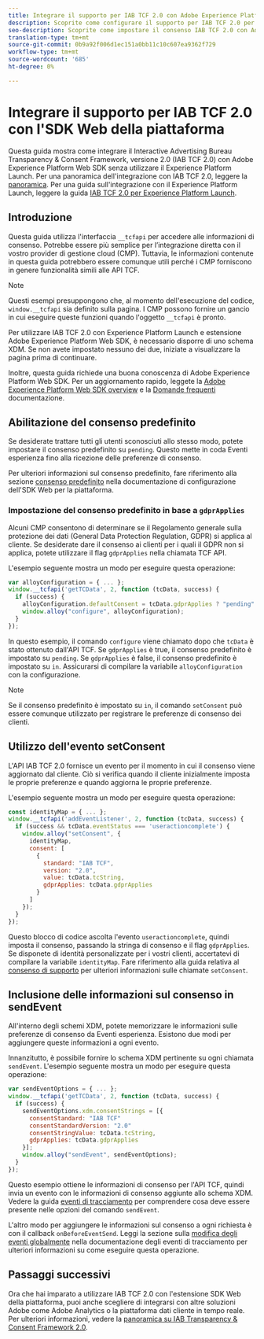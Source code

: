 ```yaml
---
title: Integrare il supporto per IAB TCF 2.0 con Adobe Experience Platform Web SDK
description: Scoprite come configurare il supporto per IAB TCF 2.0 per il sito Web senza utilizzare  Adobe Experience Platform Launch.
seo-description: Scoprite come impostare il consenso IAB TCF 2.0 con Adobe Experience Platform Web SDK
translation-type: tm+mt
source-git-commit: 0b9a92f006d1ec151a0bb11c10c607ea9362f729
workflow-type: tm+mt
source-wordcount: '685'
ht-degree: 0%

---
```



# Integrare il supporto per IAB TCF 2.0 con l&#39;SDK Web della piattaforma

Questa guida mostra come integrare il Interactive Advertising Bureau Transparency &amp; Consent Framework, versione 2.0 (IAB TCF 2.0) con Adobe Experience Platform Web SDK senza utilizzare il Experience Platform Launch. Per una panoramica dell&#39;integrazione con IAB TCF 2.0, leggere la [panoramica](./overview.md). Per una guida sull&#39;integrazione con il Experience Platform Launch, leggere la guida [IAB TCF 2.0 per Experience Platform Launch](./with-launch.md).

## Introduzione

Questa guida utilizza l&#39;interfaccia `__tcfapi` per accedere alle informazioni di consenso. Potrebbe essere più semplice per l’integrazione diretta con il vostro provider di gestione cloud (CMP). Tuttavia, le informazioni contenute in questa guida potrebbero essere comunque utili perché i CMP forniscono in genere funzionalità simili alle API TCF.

>[!NOTE]
>
>Questi esempi presuppongono che, al momento dell&#39;esecuzione del codice, `window.__tcfapi` sia definito sulla pagina. I CMP possono fornire un gancio in cui eseguire queste funzioni quando l&#39;oggetto `__tcfapi` è pronto.

Per utilizzare IAB TCF 2.0 con Experience Platform Launch e estensione Adobe Experience Platform Web SDK, è necessario disporre di uno schema XDM. Se non avete impostato nessuno dei due, iniziate a visualizzare la pagina prima di continuare.

Inoltre, questa guida richiede una buona conoscenza di Adobe Experience Platform Web SDK. Per un aggiornamento rapido, leggete la [Adobe Experience Platform Web SDK overview](../../home.md) e la [Domande frequenti](../../web-sdk-faq.md) documentazione.

## Abilitazione del consenso predefinito

Se desiderate trattare tutti gli utenti sconosciuti allo stesso modo, potete impostare il consenso predefinito su `pending`. Questo mette in coda Eventi esperienza fino alla ricezione delle preferenze di consenso.

Per ulteriori informazioni sul consenso predefinito, fare riferimento alla sezione [consenso predefinito](../../fundamentals/configuring-the-sdk.md#default-consent) nella documentazione di configurazione dell&#39;SDK Web per la piattaforma.

### Impostazione del consenso predefinito in base a `gdprApplies`

Alcuni CMP consentono di determinare se il Regolamento generale sulla protezione dei dati (General Data Protection Regulation, GDPR) si applica al cliente. Se desiderate dare il consenso ai clienti per i quali il GDPR non si applica, potete utilizzare il flag `gdprApplies` nella chiamata TCF API.

L&#39;esempio seguente mostra un modo per eseguire questa operazione:

```javascript
var alloyConfiguration = { ... };
window.__tcfapi('getTCData', 2, function (tcData, success) {
  if (success) {
    alloyConfiguration.defaultConsent = tcData.gdprApplies ? "pending" : "in";
    window.alloy("configure", alloyConfiguration);
  }
});
```

In questo esempio, il comando `configure` viene chiamato dopo che `tcData` è stato ottenuto dall&#39;API TCF. Se `gdprApplies` è true, il consenso predefinito è impostato su `pending`. Se `gdprApplies` è false, il consenso predefinito è impostato su `in`. Assicurarsi di compilare la variabile `alloyConfiguration` con la configurazione.

>[!NOTE]
>
>Se il consenso predefinito è impostato su `in`, il comando `setConsent` può essere comunque utilizzato per registrare le preferenze di consenso dei clienti.

## Utilizzo dell&#39;evento setConsent

L&#39;API IAB TCF 2.0 fornisce un evento per il momento in cui il consenso viene aggiornato dal cliente. Ciò si verifica quando il cliente inizialmente imposta le proprie preferenze e quando aggiorna le proprie preferenze.

L&#39;esempio seguente mostra un modo per eseguire questa operazione:

```javascript
const identityMap = { ... };
window.__tcfapi('addEventListener', 2, function (tcData, success) {
  if (success && tcData.eventStatus === 'useractioncomplete') {
    window.alloy("setConsent", {
      identityMap,
      consent: [
        {
          standard: "IAB TCF",
          version: "2.0",
          value: tcData.tcString,
          gdprApplies: tcData.gdprApplies
        }
      ]
    });
  }
});
```

Questo blocco di codice ascolta l&#39;evento `useractioncomplete`, quindi imposta il consenso, passando la stringa di consenso e il flag `gdprApplies`. Se disponete di identità personalizzate per i vostri clienti, accertatevi di compilare la variabile `identityMap`. Fare riferimento alla guida relativa al [consenso di supporto](../../consent/supporting-consent.md) per ulteriori informazioni sulle chiamate `setConsent`.

## Inclusione delle informazioni sul consenso in sendEvent

All&#39;interno degli schemi XDM, potete memorizzare le informazioni sulle preferenze di consenso da Eventi esperienza. Esistono due modi per aggiungere queste informazioni a ogni evento.

Innanzitutto, è possibile fornire lo schema XDM pertinente su ogni chiamata `sendEvent`. L&#39;esempio seguente mostra un modo per eseguire questa operazione:

```javascript
var sendEventOptions = { ... };
window.__tcfapi('getTCData', 2, function (tcData, success) {
  if (success) {
    sendEventOptions.xdm.consentStrings = [{
      consentStandard: "IAB TCF"
      consentStandardVersion: "2.0"
      consentStringValue: tcData.tcString,
      gdprApplies: tcData.gdprApplies
    }];
    window.alloy("sendEvent", sendEventOptions);
  }
});
```

Questo esempio ottiene le informazioni di consenso per l&#39;API TCF, quindi invia un evento con le informazioni di consenso aggiunte allo schema XDM. Vedere la guida [eventi di tracciamento](../../fundamentals/tracking-events.md) per comprendere cosa deve essere presente nelle opzioni del comando `sendEvent`.

L&#39;altro modo per aggiungere le informazioni sul consenso a ogni richiesta è con il callback `onBeforeEventSend`. Leggi la sezione sulla [modifica degli eventi globalmente](../../fundamentals/tracking-events.md#modifying-events-globally) nella documentazione degli eventi di tracciamento per ulteriori informazioni su come eseguire questa operazione.

## Passaggi successivi

Ora che hai imparato a utilizzare IAB TCF 2.0 con l&#39;estensione SDK Web della piattaforma, puoi anche scegliere di integrarsi con altre soluzioni  Adobe come  Adobe Analytics o la piattaforma dati cliente in tempo reale. Per ulteriori informazioni, vedere la [panoramica su IAB Transparency &amp; Consent Framework 2.0](./overview.md).

